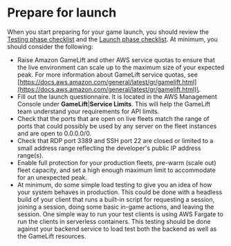 # Prepare for launch<a name="gamelift_quickstart_customservers_launch"></a>

When you start preparing for your game launch, you should review the [Testing phase checklist](gamelift_quickstart_customservers_test_checklist.md) and the [Launch phase checklist](gamelift_quickstart_customservers_launch_checklist.md)\. At minimum, you should consider the following:
+ Raise Amazon GameLift and other AWS service quotas to ensure that the live environment can scale up to the maximum size of your expected peak\. For more information about GameLift service quotas, see [https://docs.aws.amazon.com/general/latest/gr/gamelift.html](https://docs.aws.amazon.com/general/latest/gr/gamelift.html)\. 
+ Fill out the launch questionnaire\. It is located in the AWS Management Console under **GameLift**\|**Service Limits**\. This will help the GameLift team understand your requirements for API limits\.
+ Check that the ports that are open on live fleets match the range of ports that could possibly be used by any server on the fleet instances and are open to 0\.0\.0\.0/0\.
+ Check that RDP port 3389 and SSH port 22 are closed or limited to a small address range reflecting the developer's public IP address range\(s\)\.
+ Enable full protection for your production fleets, pre\-warm \(scale out\) fleet capacity, and set a high enough maximum limit to accommodate for an unexpected peak\.
+ At minimum, do some simple load testing to give you an idea of how your system behaves in production\. This could be done with a headless build of your client that runs a built\-in script for requesting a session, joining a session, doing some basic in\-game actions, and leaving the session\. One simple way to run your test clients is using AWS Fargate to run the clients in serverless containers\. This testing should be done against your backend service to load test both the backend as well as the GameLift resources\.